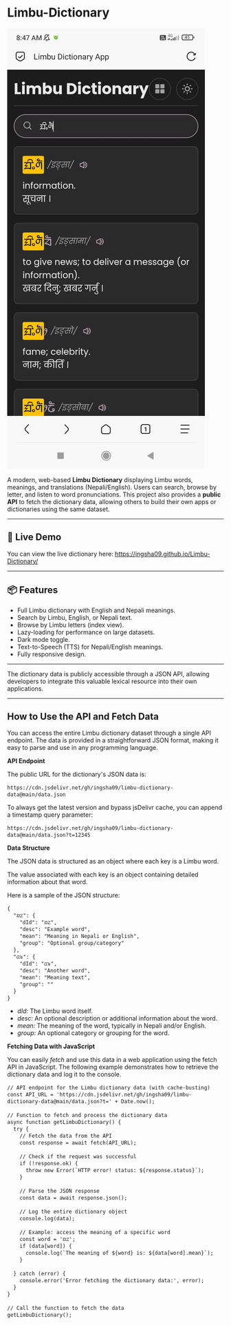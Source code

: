 # Limbu-Dictionary

![Screenshot](images/Screenshot_2025-09-27-08-47-39-320_mark.via.gp.jpg)

A modern, web-based **Limbu Dictionary** displaying Limbu words, meanings, and translations (Nepali/English). Users can search, browse by letter, and listen to word pronunciations. This project also provides a **public API** to fetch the dictionary data, allowing others to build their own apps or dictionaries using the same dataset.

---

## 🔗 Live Demo

You can view the live dictionary here: https://ingsha09.github.io/Limbu-Dictionary/

---

## 📦 Features

-   Full Limbu dictionary with English and Nepali meanings.
-   Search by Limbu, English, or Nepali text.
-   Browse by Limbu letters (index view).
-   Lazy-loading for performance on large datasets.
-   Dark mode toggle.
-   Text-to-Speech (TTS) for Nepali/English meanings.
-   Fully responsive design.

---

The dictionary data is publicly accessible through a JSON API, allowing developers to integrate this valuable lexical resource into their own applications.

---

## How to Use the API and Fetch Data


You can access the entire Limbu dictionary dataset through a single API endpoint. The data is provided in a straightforward JSON format, making it easy to parse and use in any programming language.

**API Endpoint**

The public URL for the dictionary's JSON data is:

```
https://cdn.jsdelivr.net/gh/ingsha09/limbu-dictionary-data@main/data.json
```

To always get the latest version and bypass jsDelivr cache, you can append a timestamp query parameter:

```
https://cdn.jsdelivr.net/gh/ingsha09/limbu-dictionary-data@main/data.json?t=12345
```

**Data Structure**

The JSON data is structured as an object where each key is a Limbu word.

The value associated with each key is an object containing detailed information about that word.


Here is a sample of the JSON structure:

```
{
  "ᤀᤁ": {
    "dId": "ᤀᤁ",
    "desc": "Example word",
    "mean": "Meaning in Nepali or English",
    "group": "Optional group/category"
  },
  "ᤂᤃ": {
    "dId": "ᤂᤃ",
    "desc": "Another word",
    "mean": "Meaning text",
    "group": ""
  }
}
```

-   *dId:* The Limbu word itself.
-   *desc:* An optional description or additional information about the word.
-   *mean:* The meaning of the word, typically in Nepali and/or English.
-   *group:* An optional category or grouping for the word.

**Fetching Data with JavaScript**

You can easily *fetch* and use this data in a web application using the fetch API in JavaScript. The following example demonstrates how to retrieve the dictionary data and log it to the console.

```
// API endpoint for the Limbu dictionary data (with cache-busting)
const API_URL = 'https://cdn.jsdelivr.net/gh/ingsha09/limbu-dictionary-data@main/data.json?t=' + Date.now();

// Function to fetch and process the dictionary data
async function getLimbuDictionary() {
  try {
    // Fetch the data from the API
    const response = await fetch(API_URL);

    // Check if the request was successful
    if (!response.ok) {
      throw new Error(`HTTP error! status: ${response.status}`);
    }

    // Parse the JSON response
    const data = await response.json();

    // Log the entire dictionary object
    console.log(data);

    // Example: access the meaning of a specific word
    const word = 'ᤀᤁ';
    if (data[word]) {
      console.log(`The meaning of ${word} is: ${data[word].mean}`);
    }

  } catch (error) {
    console.error('Error fetching the dictionary data:', error);
  }
}

// Call the function to fetch the data
getLimbuDictionary();
```
